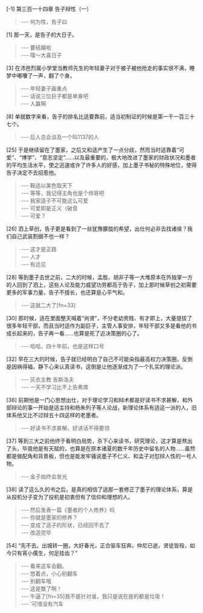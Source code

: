 
[-1] 第三百一十四章 告子辩性（一）
>--- 何为性，告子曰<br>

[1] 那一天，是告子的大日子。
>--- 要结婚啦<br>
>--- 噗～大喜日子<br>

[3] 在沛邑烈属小学堂当教师先生的年轻妻子对于被子被他抢走的事实很不满，睡梦中嘟囔了一声，翻了个身。
>--- 年轻妻子画重点<br>
>--- 话说三位巨子都是单身吧<br>
>--- 人赢啊<br>

[8] 单就数字来看，告子的排名比适要靠前，适当初制证的时候是第一千一百三十七个。
>--- 后人总会谈及一个叫1137的人<br>

[25] 于是继续留在了墨家，之后又和适产生了一点分歧，然而当时适靠着“可爱”、“博学”、“意志坚定”……以及最重要的，极大地改进了墨家的财政状况和墨者的平均生活水平，使之迅速或许了许多人的好感，加上墨子书秘的特殊地位，使得告子决定不去招惹他。
>--- 鞍适以美色取天下<br>
>--- 等等，我记得主角也是个帅哥吧<br>
>--- 我家适子不可能这么可爱<br>
>--- 可爱即是正义（破音<br>
>--- 可爱？<br>

[26] 泗上草创，告子更是看到了一丝犹豫朦胧的希望，出仕何必非去找诸侯？我们自己武装割据不也一样？
>--- 这才是正路<br>
>--- 人才<br>
>--- 有远见<br>

[28] 等到墨子去世之前，二大的时候，孟胜、胡非子等一大堆原本在外独掌一方的人回到了泗上，这些人论及能力威望功劳都高于告子，加上那时候草创之初需要更多的军事力量，告子不擅长，也还算是心平气和。
>--- 这就二大了[fn=33]<br>

[30] 那时候，适在里面整天喊着“尚贤”，不分老幼贵贱、有才即上，大量提拔了很多年轻干部，而且当时适作为副巨子，主管人事安排，年轻干部又多是看他的书成长起来的，告子再一看……也算是死了近决策圈的心了。
>--- 哈哈，四十年前，也是这样口号<br>

[32] 早在三大的时候，告子就已经明白了自己不可能染指最高权力决策圈，反倒是因祸得福，静下心来认真读书，这倒是让他逐渐成为了一个扎实的理论派。
>--- 灰衣主教 告斯洛夫<br>
>--- 一天不学习比不上告煮席<br>

[36] 前期他是一门心思想出仕，对于理论学习和辩术都是好读书不求甚解，和外部辩论的事一开始是适主持和杨朱列子等人论战，新理论体系有适这一派的人，旧体系他又比不过辩五十四这样的老墨者。
>--- 好读书不求甚解，好讲话不得要领<br>

[37] 等到三大之前他终于看明白局势，杀下心来读书，研究理论，这才算是熬出了头，毕竟他是有天赋的，也算是在原本诸夏的数千年历史中留名的人物……虽然都是做配角和背景板，但也是能发牢骚说墨子不仁义、和孟子对怼辩人性的一号人物。
>--- 金子始终会发光<br>

[38] 读了这么久的书之后，是真的相信了适那一套修正了墨子的理论体系，算是从投机分子变为了投机是初衷但有了信仰和理想的人。
>--- 然后发表一篇《墨者的个人修养》吗<br>
>--- 你就是墨家的修养？<br>
>--- 变成了适子的形状，已经回不去了<br>
>--- 改造完毕<br>

[54] “先不去。出城转一圈，大好春光，正合驱车狂奔。仲尼已逝，贤徒皆殁，如今只有宵小儒生，何足挂齿？”
>--- 看来这车会翻。<br>
>--- 悠着点，小心别翻车<br>
>--- 别翻车哦<br>
>--- 这是飘了啊！<br>
>--- 牛逼了[fn=35]我不是针对谁，我只是说在座的都是垃圾！<br>
>--- '可惜没有汽车<br>

